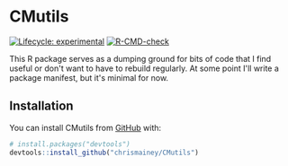 
# CMutils

<!-- badges: start -->
[![Lifecycle: experimental](https://img.shields.io/badge/lifecycle-experimental-orange.svg)](https://lifecycle.r-lib.org/articles/stages.html#experimental)
[![R-CMD-check](https://github.com/chrismainey/CMutils/actions/workflows/R-CMD-check.yaml/badge.svg)](https://github.com/chrismainey/CMutils/actions/workflows/R-CMD-check.yaml)
<!-- badges: end -->

This R package serves as a dumping ground for bits of code that I find useful or don't want to have to rebuild regularly.  At some point I'll write a package manifest, but it's minimal for now.

## Installation

You can install CMutils from [GitHub](https://github.com/) with:

``` r
# install.packages("devtools")
devtools::install_github("chrismainey/CMutils")
```


